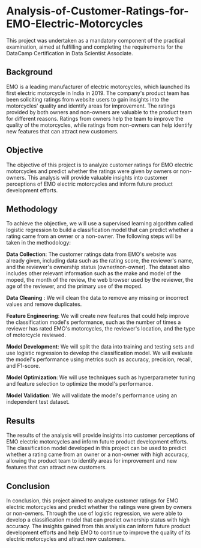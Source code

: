 # Analysis-of-Customer-Ratings-for-EMO-Electric-Motorcycles
This project was undertaken as a mandatory component of the practical examination, aimed at fulfilling and completing the requirements for the DataCamp Certification in Data Scientist Associate.


## Background
EMO is a leading manufacturer of electric motorcycles, which launched its first electric motorcycle in India in 2019. The company's product team has been soliciting ratings from website users to gain insights into the motorcycles' quality and identify areas for improvement. The ratings provided by both owners and non-owners are valuable to the product team for different reasons. Ratings from owners help the team to improve the quality of the motorcycles, while ratings from non-owners can help identify new features that can attract new customers.

## Objective
The objective of this project is to analyze customer ratings for EMO electric motorcycles and predict whether the ratings were given by owners or non-owners. This analysis will provide valuable insights into customer perceptions of EMO electric motorcycles and inform future product development efforts.

## Methodology
To achieve the objective, we will use a supervised learning algorithm called logistic regression to build a classification model that can predict whether a rating came from an owner or a non-owner. The following steps will be taken in the methodology:

**Data Collection**: The customer ratings data from EMO's website was already given, including data such as the rating score, the reviewer's name, and the reviewer's ownership status (owner/non-owner). The dataset also includes other relevant information such as the make and model of the moped, the month of the review, the web browser used by the reviewer, the age of the reviewer, and the primary use of the moped.

**Data Cleaning** : We will clean the data to remove any missing or incorrect values and remove duplicates.

**Feature Engineering**: We will create new features that could help improve the classification model's performance, such as the number of times a reviewer has rated EMO's motorcycles, the reviewer's location, and the type of motorcycle reviewed.

**Model Development**: We will split the data into training and testing sets and use logistic regression to develop the classification model. We will evaluate the model's performance using metrics such as accuracy, precision, recall, and F1-score.

**Model Optimization**: We will use techniques such as hyperparameter tuning and feature selection to optimize the model's performance.

**Model Validation**: We will validate the model's performance using an independent test dataset.

## Results
The results of the analysis will provide insights into customer perceptions of EMO electric motorcycles and inform future product development efforts. The classification model developed in this project can be used to predict whether a rating came from an owner or a non-owner with high accuracy, allowing the product team to identify areas for improvement and new features that can attract new customers.

## Conclusion
In conclusion, this project aimed to analyze customer ratings for EMO electric motorcycles and predict whether the ratings were given by owners or non-owners. Through the use of logistic regression, we were able to develop a classification model that can predict ownership status with high accuracy. The insights gained from this analysis can inform future product development efforts and help EMO to continue to improve the quality of its electric motorcycles and attract new customers.



